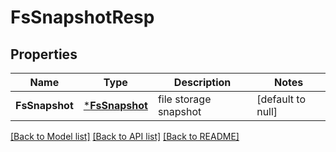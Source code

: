 # FsSnapshotResp

## Properties
Name | Type | Description | Notes
------------ | ------------- | ------------- | -------------
**FsSnapshot** | [***FsSnapshot**](FSSnapshot.md) | file storage snapshot | [default to null]

[[Back to Model list]](../README.md#documentation-for-models) [[Back to API list]](../README.md#documentation-for-api-endpoints) [[Back to README]](../README.md)


